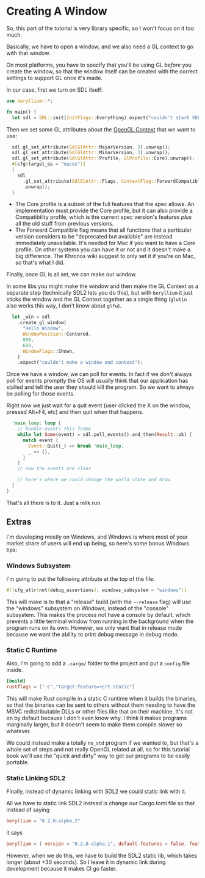 # Creating A Window

So, this part of the tutorial is very library specific, so I won't focus on it
too much.

Basically, we have to open a window, and we also need a GL context to go with that window.

On most platforms, you have to specify that you'll be using GL _before_ you create the window, so that the window itself can be created with the correct settings to support GL once it's made.

In our case, first we turn on SDL itself:

```rust
use beryllium::*;

fn main() {
  let sdl = SDL::init(InitFlags::Everything).expect("couldn't start SDL");
```

Then we set some GL attributes about the [OpenGL
Context](https://www.khronos.org/opengl/wiki/OpenGL_Context) that we want to
use:

```rust
  sdl.gl_set_attribute(SdlGlAttr::MajorVersion, 3).unwrap();
  sdl.gl_set_attribute(SdlGlAttr::MinorVersion, 3).unwrap();
  sdl.gl_set_attribute(SdlGlAttr::Profile, GlProfile::Core).unwrap();
  #[cfg(target_os = "macos")]
  {
    sdl
      .gl_set_attribute(SdlGlAttr::Flags, ContextFlag::ForwardCompatible)
      .unwrap();
  }
```

* The Core profile is a subset of the full features that the spec allows. An
  implementation must provide the Core profile, but it can also provide a
  Compatibility profile, which is the current spec version's features _plus_ all
  the old stuff from previous versions.
* The Forward Compatible flag means that all functions that a particular version
  considers to be "deprecated but available" are instead immediately
  unavailable. It's needed for Mac if you want to have a Core profile. On other
  systems you can have it or not and it doesn't make a big difference. The
  Khronos wiki suggest to only set it if you're on Mac, so that's what I did.

Finally, once GL is all set, we can make our window.

In some libs you might make the window and then make the GL Context as a
separate step (technically SDL2 lets you do this), but with `beryllium` it just
sticks the window and the GL Context together as a single thing (`glutin` also
works this way, I don't know about `glfw`).

```rust
  let _win = sdl
    .create_gl_window(
      "Hello Window",
      WindowPosition::Centered,
      800,
      600,
      WindowFlags::Shown,
    )
    .expect("couldn't make a window and context");
```

Once we have a window, we can poll for events. In fact if we _don't_ always poll
for events promptly the OS will usually think that our application has stalled
and tell the user they should kill the program. So we want to always be polling
for those events.

Right now we just wait for a quit event (user clicked the X on the window,
pressed Alt+F4, etc) and then quit when that happens.

```rust
  'main_loop: loop {
    // handle events this frame
    while let Some(event) = sdl.poll_events().and_then(Result::ok) {
      match event {
        Event::Quit(_) => break 'main_loop,
        _ => (),
      }
    }
    // now the events are clear

    // here's where we could change the world state and draw.
  }
}
```

That's all there is to it. Just a milk run.

## Extras

I'm developing mostly on Windows, and Windows is where most of your market share of users will end up being, so here's some bonus Windows tips:

### Windows Subsystem

I'm going to put the following attribute at the top of the file:

```rust
#![cfg_attr(not(debug_assertions), windows_subsystem = "windows")]
```

This will make is to that a "release" build (with the `--release` flag) will use the "windows" subsystem on Windows, instead of the "console" subsystem. This makes the process not have a console by default, which prevents a little terminal window from running in the background when the program runs on its own. However, we only want that in release mode because we want the ability to print debug message in debug mode.

### Static C Runtime

Also, I'm going to add a `.cargo/` folder to the project and put a `config` file inside.

```toml
[build]
rustflags = ["-C","target-feature=+crt-static"]
```

This will make Rust compile in a static C runtime when it builds the binaries, so that the binaries can be sent to others without them needing to have the MSVC redistributable DLLs or other files like that on their machine. It's not on by default because I don't even know why. I think it makes programs marginally larger, but it doesn't seem to make them compile slower so whatever.

We could instead make a totally `no_std` program if we wanted to, but that's a whole set of steps and not really OpenGL related at all, so for this tutorial book we'll use the "quick and dirty" way to get our programs to be easily portable.

### Static Linking SDL2

Finally, instead of dynamic linking with SDL2 we could static link with it.

All we have to static link SDL2 instead is change our Cargo.toml file so that instead of saying

```toml
beryllium = "0.2.0-alpha.2"
```

it says

```toml
beryllium = { version = "0.2.0-alpha.1", default-features = false, features = ["link_static"] }
```

However, when we do this, we have to build the SDL2 static lib, which takes longer (about +30 seconds). So I leave it in dynamic link during development because it makes CI go faster.
